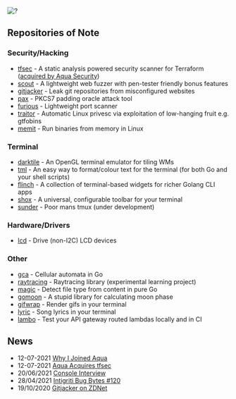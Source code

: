 ![?](https://pbs.twimg.com/profile_banners/20086051/1632318173/1500x500)

## Repositories of Note

### Security/Hacking

- [tfsec](https://github.com/tfsec/tfsec) - A static analysis powered security scanner for Terraform ([acquired by Aqua Security](https://www.aquasec.com/news/aqua-security-acquires-tfsec/))
- [scout](https://github.com/liamg/scout) - A lightweight web fuzzer with pen-tester friendly bonus features
- [gitjacker](https://github.com/liamg/gitjacker) - Leak git repositories from misconfigured websites
- [pax](https://github.com/liamg/pax) - PKCS7 padding oracle attack tool
- [furious](https://github.com/liamg/furious) - Lightweight port scanner
- [traitor](https://github.com/liamg/traitor) - Automatic Linux privesc via exploitation of low-hanging fruit e.g. gtfobins
- [memit](https://github.com/liamg/memit) - Run binaries from memory in Linux

### Terminal

- [darktile](https://github.com/liamg/darktile) - An OpenGL terminal emulator for tiling WMs
- [tml](https://github.com/liamg/tml) - An easy way to format/colour text for the terminal (for both Go and your shell scripts)
- [flinch](https://github.com/liamg/flinch) - A collection of terminal-based widgets for richer Golang CLI apps
- [shox](https://github.com/liamg/shox) - A universal, configurable toolbar for your terminal
- [sunder](https://github.com/liamg/sunder) - Poor mans tmux (under development)

### Hardware/Drivers

- [lcd](https://github.com/liamg/lcd) - Drive (non-I2C) LCD devices 

### Other

- [gca](https://github.com/liamg/gca) - Cellular automata in Go
- [raytracing](https://github.com/liamg/raytracing) - Raytracing library (experimental learning project)
- [magic](https://github.com/liamg/magic) - Detect file type from content in pure Go
- [gomoon](https://github.com/liamg/gomoon) - A stupid library for calculating moon phase
- [gifwrap](https://github.com/liamg/gifwrap) - Render gifs in your terminal
- [lyric](https://github.com/liamg/lyric) - Song lyrics in your terminal
- [lambo](https://github.com/liamg/lambo) - Test your API gateway routed lambdas locally and in CI 

## News

- 12-07-2021 [Why I Joined Aqua](https://blog.aquasec.com/tfsec-acquisition-by-aqua)
- 12-07-2021 [Aqua Acquires tfsec](https://www.aquasec.com/news/aqua-security-acquires-tfsec/)
- 20/06/2021 [Console Interview](https://console.substack.com/p/console-58)
- 28/04/2021 [Intigriti Bug Bytes #120](https://blog.intigriti.com/2021/04/28/bug-bytes-120-macos-pwned-homebrew-rce-the-worlds-shortest-backdoor/)
- 19/10/2020 [Gitjacker on ZDNet](https://www.zdnet.com/article/new-gitjacker-tool-lets-you-find-git-folders-exposed-online/)
